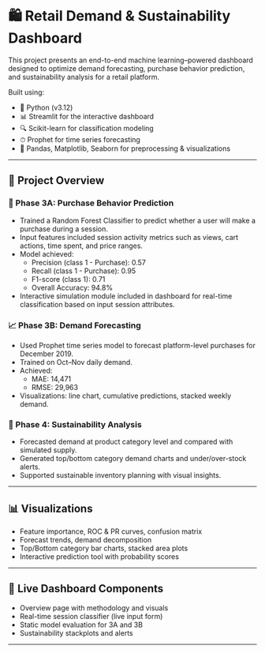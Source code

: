 # 🛍 Retail Demand & Sustainability Dashboard

This project presents an end-to-end machine learning–powered dashboard designed to optimize demand forecasting, purchase behavior prediction, and sustainability analysis for a retail platform.

Built using:
- 🐍 Python (v3.12)
- 📊 Streamlit for the interactive dashboard
- 🔍 Scikit-learn for classification modeling
- ⏱ Prophet for time series forecasting
- 🧹 Pandas, Matplotlib, Seaborn for preprocessing & visualizations

---

## 🚀 Project Overview

### 🔮 Phase 3A: Purchase Behavior Prediction
- Trained a Random Forest Classifier to predict whether a user will make a purchase during a session.
- Input features included session activity metrics such as views, cart actions, time spent, and price ranges.
- Model achieved:
  - Precision (class 1 - Purchase): 0.57
  - Recall (class 1 - Purchase): 0.95
  - F1-score (class 1): 0.71
  - Overall Accuracy: 94.8%
- Interactive simulation module included in dashboard for real-time classification based on input session attributes.

### 📈 Phase 3B: Demand Forecasting
- Used Prophet time series model to forecast platform-level purchases for December 2019.
- Trained on Oct–Nov daily demand.
- Achieved:
  - MAE: 14,471
  - RMSE: 29,963
- Visualizations: line chart, cumulative predictions, stacked weekly demand.

### 🌱 Phase 4: Sustainability Analysis
- Forecasted demand at product category level and compared with simulated supply.
- Generated top/bottom category demand charts and under/over-stock alerts.
- Supported sustainable inventory planning with visual insights.

---

## 📊 Visualizations
- Feature importance, ROC & PR curves, confusion matrix
- Forecast trends, demand decomposition
- Top/Bottom category bar charts, stacked area plots
- Interactive prediction tool with probability scores

---

## 🧠 Live Dashboard Components
- Overview page with methodology and visuals
- Real-time session classifier (live input form)
- Static model evaluation for 3A and 3B
- Sustainability stackplots and alerts

---


